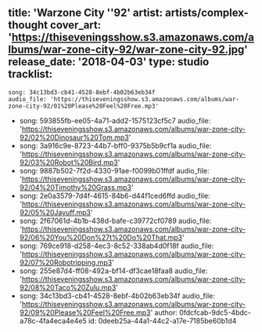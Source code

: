 title: 'Warzone City ''92'
artist: artists/complex-thought
cover_art: 'https://thiseveningsshow.s3.amazonaws.com/albums/war-zone-city-92/war-zone-city-92.jpg'
release_date: '2018-04-03'
type: studio
tracklist:
  -
    song: 34c13bd3-cb41-4528-8ebf-4b02b63eb34f
    audio_file: 'https://thiseveningsshow.s3.amazonaws.com/albums/war-zone-city-92/01%20Please%20Feel%20Free.mp3'
  -
    song: 593855fb-ee05-4a71-add2-1575123cf5c7
    audio_file: 'https://thiseveningsshow.s3.amazonaws.com/albums/war-zone-city-92/02%20Dinosaur%20Tom.mp3'
  -
    song: 3a916c9e-8723-44b7-bff0-9375b5b9cf1a
    audio_file: 'https://thiseveningsshow.s3.amazonaws.com/albums/war-zone-city-92/03%20Robot%20Bird.mp3'
  -
    song: 9887b502-7f2d-4330-91ae-f0099b01ffdf
    audio_file: 'https://thiseveningsshow.s3.amazonaws.com/albums/war-zone-city-92/04%20Timothy%20Grass.mp3'
  -
    song: 2e0a3579-7d4f-4615-84b6-d44f1ced6ffd
    audio_file: 'https://thiseveningsshow.s3.amazonaws.com/albums/war-zone-city-92/05%20Jayuff.mp3'
  -
    song: 2f67061d-4b1b-438d-bafe-c39772cf0789
    audio_file: 'https://thiseveningsshow.s3.amazonaws.com/albums/war-zone-city-92/06%20You%20Don%27t%20Do%20That.mp3'
  -
    song: 769ce918-d258-4ec3-8c52-338ab4d0f18f
    audio_file: 'https://thiseveningsshow.s3.amazonaws.com/albums/war-zone-city-92/07%20Robotripping.mp3'
  -
    song: 255e87d4-ff08-492a-bf14-df3cae18faa8
    audio_file: 'https://thiseveningsshow.s3.amazonaws.com/albums/war-zone-city-92/08%20Taco%20Zulu.mp3'
  -
    song: 34c13bd3-cb41-4528-8ebf-4b02b63eb34f
    audio_file: 'https://thiseveningsshow.s3.amazonaws.com/albums/war-zone-city-92/09%20Please%20Feel%20Free.mp3'
author: 0fdcfcab-9dc5-4bdc-a78c-4fa4eca4e4e5
id: 0deeb25a-44a1-44c2-a17e-7185be60b1d4

